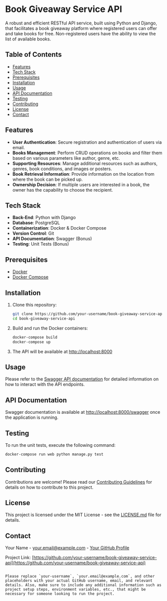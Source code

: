 # Book Giveaway Service API

A robust and efficient RESTful API service, built using Python and Django, that facilitates a book giveaway platform where registered users can offer and take books for free. Non-registered users have the ability to view the list of available books.

## Table of Contents

- [Features](#features)
- [Tech Stack](#tech-stack)
- [Prerequisites](#prerequisites)
- [Installation](#installation)
- [Usage](#usage)
- [API Documentation](#api-documentation)
- [Testing](#testing)
- [Contributing](#contributing)
- [License](#license)
- [Contact](#contact)

## Features

- **User Authentication**: Secure registration and authentication of users via email.
- **Books Management**: Perform CRUD operations on books and filter them based on various parameters like author, genre, etc.
- **Supporting Resources**: Manage additional resources such as authors, genres, book conditions, and images or posters.
- **Book Retrieval Information**: Provide information on the location from where the book can be picked up.
- **Ownership Decision**: If multiple users are interested in a book, the owner has the capability to choose the recipient.

## Tech Stack

- **Back-End**: Python with Django
- **Database**: PostgreSQL
- **Containerization**: Docker & Docker Compose
- **Version Control**: Git
- **API Documentation**: Swagger (Bonus)
- **Testing**: Unit Tests (Bonus)

## Prerequisites

- [Docker](https://www.docker.com/get-started)
- [Docker Compose](https://docs.docker.com/compose/install/)

## Installation

1. Clone this repository:
   ```sh
   git clone https://github.com/your-username/book-giveaway-service-api.git
   cd book-giveaway-service-api
   ```

2. Build and run the Docker containers:
   ```sh
   docker-compose build
   docker-compose up
   ```

3. The API will be available at [http://localhost:8000](http://localhost:8000)

## Usage

Please refer to the [Swagger API documentation](#api-documentation) for detailed information on how to interact with the API endpoints.

## API Documentation

Swagger documentation is available at [http://localhost:8000/swagger](http://localhost:8000/swagger) once the application is running.

## Testing

To run the unit tests, execute the following command:
```sh
docker-compose run web python manage.py test
```

## Contributing

Contributions are welcome! Please read our [Contributing Guidelines](CONTRIBUTING.md) for details on how to contribute to this project.

## License

This project is licensed under the MIT License - see the [LICENSE.md](LICENSE.md) file for details.

## Contact

Your Name - your.email@example.com - [Your GitHub Profile](https://github.com/your-username)

Project Link: [https://github.com/your-username/book-giveaway-service-api](https://github.com/your-username/book-giveaway-service-api)

```

Please replace `your-username`, `your.email@example.com`, and other placeholders with your actual GitHub username, email, and relevant details. Also, make sure to include any additional information such as project setup steps, environment variables, etc., that might be necessary for someone looking to run the project.